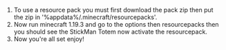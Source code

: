 1. To use a resource pack you must first download the pack zip then put the zip in '%appdata%/.minecraft/resourcepacks'.
2. Now run minecraft 1.19.3 and go to the options then resourcepacks then you should see the StickMan Totem now activate the resourcepack.
3. Now you're all set enjoy!

